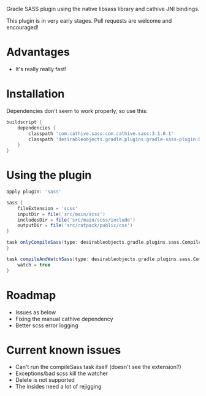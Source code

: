 Gradle SASS plugin using the native libsass library and cathive JNI bindings.

This plugin is in very early stages. Pull requests are welcome and encouraged!

Advantages
==========
* It's really really fast!

Installation
============
Dependencies don't seem to work properly, so use this:

```groovy
buildscript {
    dependencies {
        classpath 'com.cathive.sass:com.cathive.sass:3.1.0.1'
        classpath 'desirableobjects.gradle.plugins:gradle-sass-plugin:0.3'
    }
}
```

Using the plugin
================

```groovy
apply plugin: 'sass'

sass {
    fileExtension = 'scss'
    inputDir = file('src/main/scss')
    includesDir = file('src/main/scss/include')
    outputDir = file('src/ratpack/public/css')
}

task onlyCompileSass(type: desirableobjects.gradle.plugins.sass.CompileSassTask) {
}

task compileAndWatchSass(type: desirableobjects.gradle.plugins.sass.CompileSassTask) {
    watch = true
}
```

Roadmap
=======
* Issues as below
* Fixing the manual cathive dependency
* Better scss error logging

Current known issues
====================

* Can't run the compileSass task itself (doesn't see the extension?)
* Exceptions/bad scss kill the watcher
* Delete is not supported
* The insides need a lot of rejigging